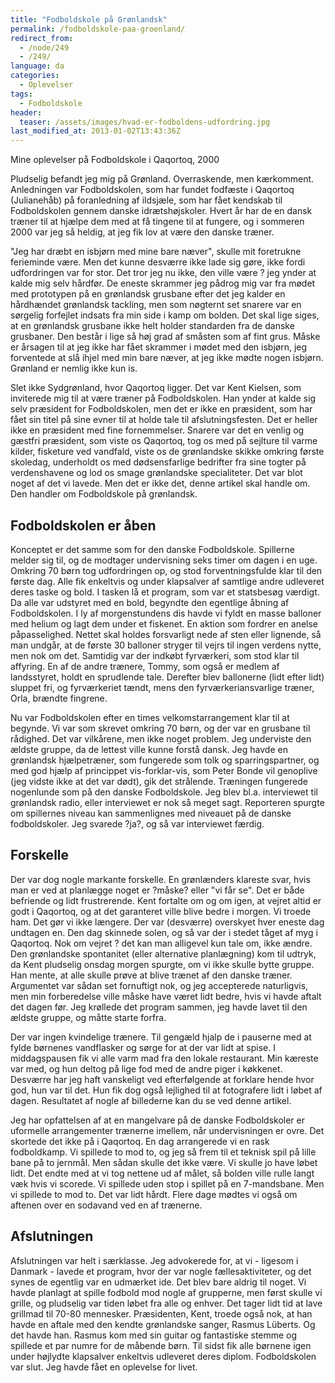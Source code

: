 ```yaml
---
title: "Fodboldskole på Grønlandsk"
permalink: /fodboldskole-paa-groenland/
redirect_from:
  - /node/249
  - /249/
language: da
categories:
  - Oplevelser
tags:
  - Fodboldskole
header:
  teaser: /assets/images/hvad-er-fodboldens-udfordring.jpg
last_modified_at: 2013-01-02T13:43:36Z
---
```


Mine oplevelser på Fodboldskole i Qaqortoq, 2000

Pludselig befandt jeg mig på Grønland. Overraskende, men kærkomment. Anledningen var Fodboldskolen, som har fundet fodfæste i Qaqortoq (Julianehåb) på foranledning af ildsjæle, som har fået kendskab til Fodboldskolen gennem danske idrætshøjskoler. Hvert år har de en dansk træner til at hjælpe dem med at få tingene til at fungere, og i sommeren 2000 var jeg så heldig, at jeg fik lov at være den danske træner.

"Jeg har dræbt en isbjørn med mine bare næver", skulle mit foretrukne ferieminde være. Men det kunne desværre ikke lade sig gøre, ikke fordi udfordringen var for stor. Det tror jeg nu ikke, den ville være ? jeg ynder at kalde mig selv hårdfør. De eneste skrammer jeg pådrog mig var fra mødet med prototypen på en grønlandsk grusbane efter det jeg kalder en hårdhændet grønlandsk tackling, men som nøgternt set snarere var en sørgelig forfejlet indsats fra min side i kamp om bolden. Det skal lige siges, at en grønlandsk grusbane ikke helt holder standarden fra de danske grusbaner. Den består i lige så høj grad af småsten som af fint grus. Måske er årsagen til at jeg ikke har fået skrammer i mødet med den isbjørn, jeg forventede at slå ihjel med min bare næver, at jeg ikke mødte nogen isbjørn. Grønland er nemlig ikke kun is.

Slet ikke Sydgrønland, hvor Qaqortoq ligger. Det var Kent Kielsen, som inviterede mig til at være træner på Fodboldskolen. Han ynder at kalde sig selv præsident for Fodboldskolen, men det er ikke en præsident, som har fået sin titel på sine evner til at holde tale til afslutningsfesten. Det er heller ikke en præsident med fine fornemmelser. Snarere var det en venlig og gæstfri præsident, som viste os Qaqortoq, tog os med på sejlture til varme kilder, fisketure ved vandfald, viste os de grønlandske skikke omkring første skoledag, underholdt os med dødsensfarlige bedrifter fra sine togter på verdenshavene og lod os smage grønlandske specialiteter. Det var blot noget af det vi lavede. Men det er ikke det, denne artikel skal handle om. Den handler om Fodboldskole på grønlandsk.

Fodboldskolen er åben
---------------------

Konceptet er det samme som for den danske Fodboldskole. Spillerne melder sig til, og de modtager undervisning seks timer om dagen i en uge. Omkring 70 børn tog udfordringen op, og stod forventningsfulde klar til den første dag. Alle fik enkeltvis og under klapsalver af samtlige andre udleveret deres taske og bold. I tasken lå et program, som var et statsbesøg værdigt. Da alle var udstyret med en bold, begyndte den egentlige åbning af Fodboldskolen. I ly af morgenstundens dis havde vi fyldt en masse balloner med helium og lagt dem under et fiskenet. En aktion som fordrer en anelse påpasselighed. Nettet skal holdes forsvarligt nede af sten eller lignende, så man undgår, at de første 30 balloner stryger til vejrs til ingen verdens nytte, men nok om det. Samtidig var der indkøbt fyrværkeri, som stod klar til affyring. En af de andre trænere, Tommy, som også er medlem af landsstyret, holdt en sprudlende tale. Derefter blev ballonerne (lidt efter lidt) sluppet fri, og fyrværkeriet tændt, mens den fyrværkeriansvarlige træner, Orla, brændte fingrene.

Nu var Fodboldskolen efter en times velkomstarrangement klar til at begynde. Vi var som skrevet omkring 70 børn, og der var en grusbane til rådighed. Det var vilkårene, men ikke noget problem. Jeg underviste den ældste gruppe, da de lettest ville kunne forstå dansk. Jeg havde en grønlandsk hjælpetræner, som fungerede som tolk og sparringspartner, og med god hjælp af princippet vis-forklar-vis, som Peter Bonde vil genoplive (jeg vidste ikke at det var dødt), gik det strålende. Træningen fungerede nogenlunde som på den danske Fodboldskole. Jeg blev bl.a. interviewet til grønlandsk radio, eller interviewet er nok så meget sagt. Reporteren spurgte om spillernes niveau kan sammenlignes med niveauet på de danske fodboldskoler. Jeg svarede ?ja?, og så var interviewet færdig.

Forskelle
---------

Der var dog nogle markante forskelle. En grønlænders klareste svar, hvis man er ved at planlægge noget er ?måske? eller "vi får se". Det er både befriende og lidt frustrerende. Kent fortalte om og om igen, at vejret altid er godt i Qaqortoq, og at det garanteret ville blive bedre i morgen. Vi troede ham. Det gør vi ikke længere. Der var (desværre) overskyet hver eneste dag undtagen en. Den dag skinnede solen, og så var der i stedet tåget af myg i Qaqortoq. Nok om vejret ? det kan man alligevel kun tale om, ikke ændre. Den grønlandske spontanitet (eller alternative planlægning) kom til udtryk, da Kent pludselig onsdag morgen spurgte, om vi ikke skulle bytte gruppe. Han mente, at alle skulle prøve at blive trænet af den danske træner. Argumentet var sådan set fornuftigt nok, og jeg accepterede naturligvis, men min forberedelse ville måske have været lidt bedre, hvis vi havde aftalt det dagen før. Jeg krøllede det program sammen, jeg havde lavet til den ældste gruppe, og måtte starte forfra.

Der var ingen kvindelige trænere. Til gengæld hjalp de i pauserne med at fylde børnenes vandflasker og sørge for at der var lidt at spise. I middagspausen fik vi alle varm mad fra den lokale restaurant. Min kæreste var med, og hun deltog på lige fod med de andre piger i køkkenet. Desværre har jeg haft vanskeligt ved efterfølgende at forklare hende hvor god, hun var til det. Hun fik dog også lejlighed til at fotografere lidt i løbet af dagen. Resultatet af nogle af billederne kan du se ved denne artikel.

Jeg har opfattelsen af at en mangelvare på de danske Fodboldskoler er uformelle arrangementer trænerne imellem, når undervisningen er ovre. Det skortede det ikke på i Qaqortoq. En dag arrangerede vi en rask fodboldkamp. Vi spillede to mod to, og jeg så frem til et teknisk spil på lille bane på to jernmål. Men sådan skulle det ikke være. Vi skulle jo have løbet lidt. Det endte med at vi tog nettene ud af målet, så bolden ville rulle langt væk hvis vi scorede. Vi spillede uden stop i spillet på en 7-mandsbane. Men vi spillede to mod to. Det var lidt hårdt. Flere dage mødtes vi også om aftenen over en sodavand ved en af trænerne.

Afslutningen
------------

Afslutningen var helt i særklasse. Jeg advokerede for, at vi - ligesom i Danmark - lavede et program, hvor der var nogle fællesaktiviteter, og det synes de egentlig var en udmærket ide. Det blev bare aldrig til noget. Vi havde planlagt at spille fodbold mod nogle af grupperne, men først skulle vi grille, og pludselig var tiden løbet fra alle og enhver. Det tager lidt tid at lave grillmad til 70-80 mennesker. Præsidenten, Kent, troede også nok, at han havde en aftale med den kendte grønlandske sanger, Rasmus Lüberts. Og det havde han. Rasmus kom med sin guitar og fantastiske stemme og spillede et par numre for de måbende børn. Til sidst fik alle børnene igen under højlydte klapsalver enkeltvis udleveret deres diplom. Fodboldskolen var slut. Jeg havde fået en oplevelse for livet.
